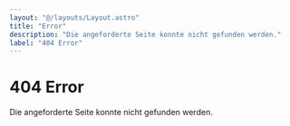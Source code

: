 ```yaml
---
layout: "@/layouts/Layout.astro"
title: "Error"
description: "Die angeforderte Seite konnte nicht gefunden werden."
label: "404 Error"
---
```


# 404 Error

Die angeforderte Seite konnte nicht gefunden werden.
